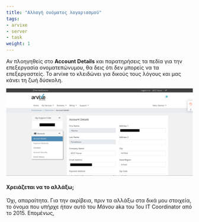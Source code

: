 ```yaml
---
title: "Αλλαγή ονόματος λογαριασμού"
tags:
- arvixe
- server
- task
weight: 1
---
```

Αν πλοηγηθείς στο **Account Details** και παρατηρήσεις τα πεδία για την επεξεργασία ονοματεπώνυμου, θα δεις ότι δεν μπορείς να τα επεξεργαστείς. Το arvixe το κλειδώνει για δικούς τους λόγους και μας κάνει τη ζωή δύσκολη. 

![Arvixe Account Details.png](/Assets/Arvixe%20Account%20Details.png)

#### Χρειάζεται να το αλλάξω;

Όχι, απαραίτητα. Για την ακρίβεια, πριν τα αλλάξω στα δικά μου στοιχεία, το όνομα που υπήρχε ήταν αυτό του *Μάνου* aka του 1ου IT Coordinator από το 2015. Επομένως, 